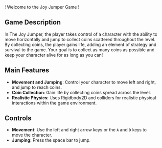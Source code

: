 ! Welcome to the Joy Jumper Game !

## Game Description

In The Joy Jumper, the player takes control of a character with the ability to move horizontally and jump to collect coins scattered throughout the level. By collecting coins, the player gains life, adding an element of strategy and survival to the game. Your goal is to collect as many coins as possible and keep your character alive for as long as you can!

## Main Features

- **Movement and Jumping**: Control your character to move left and right, and jump to reach coins.
- **Coin Collection**: Gain life by collecting coins spread across the level.
- **Realistic Physics**: Uses Rigidbody2D and colliders for realistic physical interactions within the game environment.

## Controls

- **Movement**: Use the left and right arrow keys or the `A` and `D` keys to move the character.
- **Jumping**: Press the space bar to jump.
